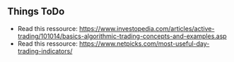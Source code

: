 ## Things ToDo

-  Read this ressource: https://www.investopedia.com/articles/active-trading/101014/basics-algorithmic-trading-concepts-and-examples.asp
- Read this ressource: https://www.netpicks.com/most-useful-day-trading-indicators/

